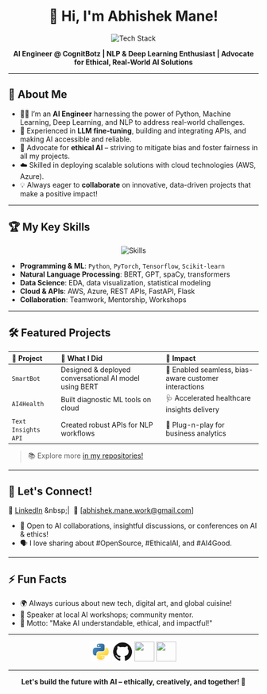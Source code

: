 <h1 align="center">👋 Hi, I'm Abhishek Mane!</h1>
<p align="center">
  <img src="https://skillicons.dev/icons?i=python,tensorflow,pytorch,aws,azure,postgresql" alt="Tech Stack" height="40" />
</p>
<p align="center">
  <b>AI Engineer @ CognitBotz | NLP & Deep Learning Enthusiast | Advocate for Ethical, Real-World AI Solutions</b>
</p>

---

## 🚀 About Me

- 👨‍💻 I’m an **AI Engineer** harnessing the power of Python, Machine Learning, Deep Learning, and NLP to address real-world challenges.
- 🤖 Experienced in **LLM fine-tuning**, building and integrating APIs, and making AI accessible and reliable.
- 🌱 Advocate for **ethical AI** – striving to mitigate bias and foster fairness in all my projects.
- ☁️ Skilled in deploying scalable solutions with cloud technologies (AWS, Azure).
- 💡 Always eager to **collaborate** on innovative, data-driven projects that make a positive impact!

---

## 🏆 My Key Skills

<p align="center">
  <img src="https://skillicons.dev/icons?i=python,pytorch,tensorflow,flask,fastapi,git,azure" alt="Skills" height="30" />
</p>

- **Programming & ML**: `Python`, `PyTorch`, `Tensorflow`, `Scikit-learn`
- **Natural Language Processing**: BERT, GPT, spaCy, transformers
- **Data Science**: EDA, data visualization, statistical modeling
- **Cloud & APIs**: AWS, Azure, REST APIs, FastAPI, Flask
- **Collaboration**: Teamwork, Mentorship, Workshops

---

## 🛠️ Featured Projects

| 🚩 **Project** | 🚀 **What I Did** | 🏅 **Impact** |
| :--- | :--- | :--- |
| `SmartBot`   | Designed & deployed conversational AI model using BERT | 💬 Enabled seamless, bias-aware customer interactions |
| `AI4Health`  | Built diagnostic ML tools on cloud | 🩺 Accelerated healthcare insights delivery |
| `Text Insights API` | Created robust APIs for NLP workflows | 🔌 Plug-n-play for business analytics |

> 📚 Explore more [in my repositories!](https://github.com/yourusername?tab=repositories)

---

## 💬 Let's Connect!

🔗 [LinkedIn]([https://www.linkedin.com/in/yourprofile](https://www.linkedin.com/in/abhishek-mane-aiml/)) &nbsp;|&nbsp; 📧 [abhishek.mane.work@gmail.com]

- 🤔 Open to AI collaborations, insightful discussions, or conferences on AI & ethics!
- 🗣️ I love sharing about #OpenSource, #EthicalAI, and #AI4Good.

---

## ⚡ Fun Facts

- 🌍 Always curious about new tech, digital art, and global cuisine!
- 🎤 Speaker at local AI workshops; community mentor.
- 🤖 Motto: "Make AI understandable, ethical, and impactful!"

---

<p align="center">
  <img src="https://raw.githubusercontent.com/devicons/devicon/master/icons/python/python-original.svg" width="40" height="40"/>
  <img src="https://raw.githubusercontent.com/devicons/devicon/master/icons/github/github-original.svg" width="40" height="40"/>
  <img src="https://cdn.jsdelivr.net/gh/devicons/devicon/icons/azure/azure-original.svg" width="40" height="40"/>
  <img src="https://cdn.jsdelivr.net/gh/devicons/devicon/icons/googlecloud/googlecloud-original.svg" width="40" height="40"/>
</p>

---

<p align="center">
  <b>Let's build the future with AI – ethically, creatively, and together! 🚀</b>
</p>
<!---
abhishekmane-ai/abhishekmane-ai is a ✨ special ✨ repository because its `README.md` (this file) appears on your GitHub profile.
You can click the Preview link to take a look at your changes.
--->
